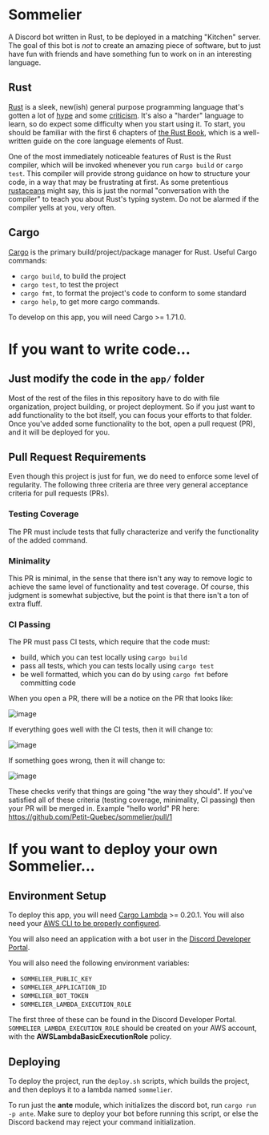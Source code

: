 # Sommelier
A Discord bot written in Rust, to be deployed in a matching "Kitchen" server. The goal of this bot is _not_ to create an amazing piece of software, but to just have fun with friends and have something fun to work on in an interesting language. 

## Rust
[Rust](https://www.rust-lang.org/) is a sleek, new(ish) general purpose programming language that's gotten a lot of [hype](https://dev.to/somedood/rust-reviewed-is-the-hype-justified-1pa1) and some [criticism](https://www.reddit.com/r/rustjerk/). It's also a "harder" language to learn, so do expect some difficulty when you start using it. To start, you should be familiar with the first 6 chapters of [the Rust Book](https://doc.rust-lang.org/book/), which is a well-written guide on the core language elements of Rust.

One of the most immediately noticeable features of Rust is the Rust compiler, which will be invoked whenever you run `cargo build` or `cargo test`. This compiler will provide strong guidance on how to structure your code, in a way that may be frustrating at first. As some pretentious [rustaceans](https://rustaceans.org/) might say, this is just the normal "conversation with the compiler" to teach you about Rust's typing system. Do not be alarmed if the compiler yells at you, very often. 

## Cargo
[Cargo](https://doc.rust-lang.org/cargo/getting-started/installation.html) is the primary build/project/package manager for Rust. Useful Cargo commands:
- `cargo build`, to build the project
- `cargo test`, to test the project
- `cargo fmt`, to format the project's code to conform to some standard
- `cargo help`, to get more cargo commands.

To develop on this app, you will need Cargo >= 1.71.0.

# If you want to write code...

## Just modify the code in the `app/` folder
Most of the rest of the files in this repository have to do with file organization, project building, or project deployment. So if you just want to add functionality to the bot itself, you can focus your efforts to that folder. Once you've added some functionality to the bot, open a pull request (PR), and it will be deployed for you. 

## Pull Request Requirements
Even though this project is just for fun, we do need to enforce some level of regularity. The following three criteria are three very general acceptance criteria for pull requests (PRs).

### Testing Coverage
The PR must include tests that fully characterize and verify the functionality of the added command. 

### Minimality
This PR is minimal, in the sense that there isn't any way to remove logic to achieve the same level of functionality and test coverage. Of course, this judgment is somewhat subjective, but the point is that there isn't a ton of extra fluff.

### CI Passing
The PR must pass CI tests, which require that the code must:

- build, which you can test locally using `cargo build`
- pass all tests, which you can tests locally using `cargo test`
- be well formatted, which you can do by using `cargo fmt` before committing code

When you open a PR, there will be a notice on the PR that looks like:

![image](https://github.com/Petit-Quebec/sommelier/assets/36433367/ffbe403b-3c5d-4736-890e-daf9f9c93d42)

If everything goes well with the CI tests, then it will change to:

![image](https://github.com/Petit-Quebec/sommelier/assets/36433367/3c70a725-4ae0-4939-b8ee-021157bafcbe)

If something goes wrong, then it will change to:

![image](https://github.com/Petit-Quebec/sommelier/assets/36433367/1cfbe566-cc92-429f-bd06-37d3956368ec)

These checks verify that things are going "the way they should". If you've satisfied all of these criteria (testing coverage, minimality, CI passing) then your PR will be merged in. Example "hello world" PR here: https://github.com/Petit-Quebec/sommelier/pull/1

# If you want to deploy your own Sommelier...

## Environment Setup

To deploy this app, you will need [Cargo Lambda](https://www.cargo-lambda.info/) >= 0.20.1. You will also need your [AWS CLI to be properly configured](https://docs.aws.amazon.com/cli/latest/userguide/cli-chap-configure.html). 

You will also need an application with a bot user in the [Discord Developer Portal](https://discord.com/developers/applications). 

You will also need the following environment variables: 
- `SOMMELIER_PUBLIC_KEY`
- `SOMMELIER_APPLICATION_ID`
- `SOMMELIER_BOT_TOKEN`
- `SOMMELIER_LAMBDA_EXECUTION_ROLE`

The first three of these can be found in the Discord Developer Portal. `SOMMELIER_LAMBDA_EXECUTION_ROLE` should be created on your AWS account, with the **AWSLambdaBasicExecutionRole** policy. 

## Deploying
To deploy the project, run the `deploy.sh` scripts, which builds the project, and then deploys it to a lambda named `sommelier`. 

To run just the **ante** module, which initializes the discord bot, run `cargo run -p ante`. Make sure to deploy your bot before running this script, or else the Discord backend may reject your command initialization.
